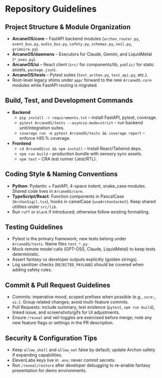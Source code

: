 # Repository Guidelines

## Project Structure & Module Organization
- **ArcaneOS/core** – FastAPI backend modules (`archon_router.py`, `event_bus.py`, `audio_bus.py`, `safety.py`, `schemas.py`, `veil.py`, `grimoire.py`).  
- **ArcaneOS/daemons** – Executors for Claude, Gemini, and LiquidMetal (`*_exec.py`).  
- **ArcaneOS/ui** – React client (`src/` for components/lib, `public/` for static assets, `package.json`).  
- **ArcaneOS/tests** – Pytest suites (`test_archon.py`, `test_api.py`, etc.).  
- Root-level legacy shims under `app/` forward to the new `ArcaneOS.core` modules while FastAPI routing is migrated.

## Build, Test, and Development Commands
- **Backend**  
  - `pip install -r requirements.txt` – install FastAPI, pytest, coverage.  
  - `pytest ArcaneOS/tests --asyncio-mode=strict` – run backend unit/integration suites.  
  - `coverage run -m pytest ArcaneOS/tests && coverage report` – enforce ≥85 % coverage.  
- **Frontend**  
  - `cd ArcaneOS/ui && npm install` – install React/Tailwind deps.  
  - `npm run build` – production bundle with sensory sync assets.  
  - `npm test` – CRA test runner (Jest/RTL).

## Coding Style & Naming Conventions
- **Python**: Pydantic + FastAPI, 4-space indent, snake_case modules. Shared code lives in `ArcaneOS/core`.  
- **TypeScript/React**: Function components in PascalCase (`ArchonSigil.tsx`), hooks in camelCase (`useArchonSocket`). Keep shared utilities under `src/lib`.  
- Run `ruff` or `black` if introduced; otherwise follow existing formatting.

## Testing Guidelines
- Pytest is the primary framework; new tests belong under `ArcaneOS/tests`. Name files `test_*.py`.  
- Mock remote model calls (GPT-OSS, Claude, LiquidMetal) to keep tests deterministic.  
- Assert fantasy vs developer outputs explicitly (golden strings).  
- Log sanitizer checks (`REJECTED_PAYLOAD`) should be covered when adding safety rules.

## Commit & Pull Request Guidelines
- Commits: imperative mood, scoped prefixes when possible (e.g., `core:`, `ui:`). Group related changes; avoid multi-feature commits.  
- Pull Requests: include summary, test evidence (`pytest`, `npm run build`), linked issue, and screenshots/gifs for UI adjustments.  
- Ensure `/reveal` and veil toggles are exercised before merge; note any new feature flags or settings in the PR description.

## Security & Configuration Tips
- Keep `allow_shell` and `allow_net` false by default; update Archon safety if expanding capabilities.  
- ElevenLabs keys live in `.env`; never commit secrets.  
- Run `/reveal/restore` after developer debugging to re-enable fantasy presentation for demo environments.
